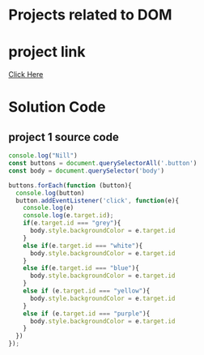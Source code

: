 # Projects related to DOM

# project link
[Click Here](https://stackblitz.com/edit/js-muqawf?file=index.js)

# Solution Code

## project 1 source code

```javascript
console.log("Nill")
const buttons = document.querySelectorAll('.button')
const body = document.querySelector('body')

buttons.forEach(function (button){
  console.log(button)
  button.addEventListener('click', function(e){
    console.log(e)
    console.log(e.target.id);
    if(e.target.id === "grey"){
      body.style.backgroundColor = e.target.id
    }
    else if(e.target.id === "white"){
      body.style.backgroundColor = e.target.id
    }
    else if(e.target.id === "blue"){
      body.style.backgroundColor = e.target.id
    }
    else if (e.target.id === "yellow"){
      body.style.backgroundColor = e.target.id
    }
    else if (e.target.id === "purple"){
      body.style.backgroundColor = e.target.id
    }
  })
});
```
